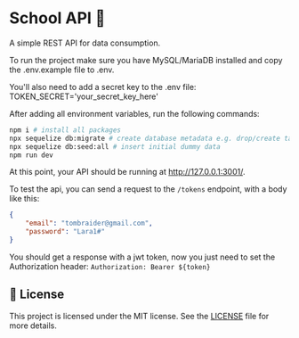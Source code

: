 # School API 🏫
A simple REST API for data consumption.

To run the project make sure you have MySQL/MariaDB installed and copy the .env.example file to .env.

You'll also need to add a secret key to the .env file:
TOKEN_SECRET='your_secret_key_here'

After adding all environment variables, run the following commands:

```bash
npm i # install all packages
npx sequelize db:migrate # create database metadata e.g. drop/create tables
npx sequelize db:seed:all # insert initial dummy data
npm run dev
```

At this point, your API should be running at http://127.0.0.1:3001/.

To test the api, you can send a request to the `/tokens` endpoint, with a body like this:
```json
{
    "email": "tombraider@gmail.com",
    "password": "Lara1#"
}
```
You should get a response with a jwt token, now you just need to set the Authorization header:
`Authorization: Bearer ${token}`

## :memo: License
This project is licensed under the MIT license. See the [LICENSE](./LICENSE.md) file for more details.
